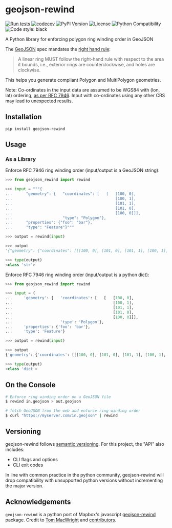 # geojson-rewind

[![Run tests](https://github.com/chris48s/geojson-rewind/actions/workflows/test.yml/badge.svg?branch=master)](https://github.com/chris48s/geojson-rewind/actions/workflows/test.yml)
[![codecov](https://codecov.io/gh/chris48s/geojson-rewind/branch/master/graph/badge.svg?token=0WGM3W8ULH)](https://codecov.io/gh/chris48s/geojson-rewind)
![PyPI Version](https://img.shields.io/pypi/v/geojson-rewind.svg)
![License](https://img.shields.io/pypi/l/geojson-rewind.svg)
![Python Compatibility](https://img.shields.io/badge/dynamic/json?query=info.requires_python&label=python&url=https%3A%2F%2Fpypi.org%2Fpypi%2Fgeojson-rewind%2Fjson)
![Code style: black](https://img.shields.io/badge/code%20style-black-000000.svg)

A Python library for enforcing polygon ring winding order in GeoJSON

The [GeoJSON](https://tools.ietf.org/html/rfc7946) spec mandates the [right hand rule](https://tools.ietf.org/html/rfc7946#section-3.1.6):

> A linear ring MUST follow the right-hand rule with respect to the area it bounds, i.e., exterior rings are counterclockwise, and holes are clockwise.

This helps you generate compliant Polygon and MultiPolygon geometries.

Note: Co-ordinates in the input data are assumed to be WGS84 with (lon, lat) ordering, [as per RFC 7946](https://tools.ietf.org/html/rfc7946#section-3.1.1). Input with co-ordinates using any other CRS may lead to unexpected results.

## Installation

```
pip install geojson-rewind
```

## Usage

### As a Library

Enforce RFC 7946 ring winding order (input/output is a GeoJSON string):

```py
>>> from geojson_rewind import rewind

>>> input = """{
...      "geometry": {   "coordinates": [   [   [100, 0],
...                                             [100, 1],
...                                             [101, 1],
...                                             [101, 0],
...                                             [100, 0]]],
...                      "type": "Polygon"},
...      "properties": {"foo": "bar"},
...      "type": "Feature"}"""

>>> output = rewind(input)

>>> output
'{"geometry": {"coordinates": [[[100, 0], [101, 0], [101, 1], [100, 1], [100, 0]]], "type": "Polygon"}, "properties": {"foo": "bar"}, "type": "Feature"}'

>>> type(output)
<class 'str'>
```

Enforce RFC 7946 ring winding order (input/output is a python dict):

```py
>>> from geojson_rewind import rewind

>>> input = {
...     'geometry': {   'coordinates': [   [   [100, 0],
...                                            [100, 1],
...                                            [101, 1],
...                                            [101, 0],
...                                            [100, 0]]],
...                     'type': 'Polygon'},
...     'properties': {'foo': 'bar'},
...     'type': 'Feature'}

>>> output = rewind(input)

>>> output
{'geometry': {'coordinates': [[[100, 0], [101, 0], [101, 1], [100, 1], [100, 0]]], 'type': 'Polygon'}, 'properties': {'foo': 'bar'}, 'type': 'Feature'}

>>> type(output)
<class 'dict'>
```

## On the Console

```sh
# Enforce ring winding order on a GeoJSON file
$ rewind in.geojson > out.geojson

# fetch GeoJSON from the web and enforce ring winding order
$ curl "https://myserver.com/in.geojson" | rewind
```

## Versioning

geojson-rewind follows [semantic versioning](https://semver.org/). For this project, the "API" also includes:

- CLI flags and options
- CLI exit codes

In line with common practice in the python community, geojson-rewind will drop compatibility with unsupported python versions without incrementing the major version.

## Acknowledgements

`geojson-rewind` is a python port of Mapbox's javascript [geojson-rewind](https://github.com/mapbox/geojson-rewind) package. Credit to [Tom MacWright](https://github.com/tmcw) and [contributors](https://github.com/mapbox/geojson-rewind/graphs/contributors).
